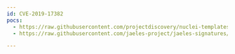 ```yaml
---
id: CVE-2019-17382
pocs:
  - https://raw.githubusercontent.com/projectdiscovery/nuclei-templates/master/cves/2019/CVE-2019-17382.yaml
  - https://raw.githubusercontent.com/jaeles-project/jaeles-signatures/master/cves/zabbix-improper-authentication-cve-2019-17382.yaml

---
```

